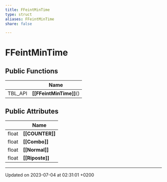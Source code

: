 ```yaml
---
title: FFeintMinTime
type: struct
aliases: FFeintMinTime
share: false

---
```


# FFeintMinTime





## Public Functions

|                | Name           |
| -------------- | -------------- |
| TBL_API | **[[FFeintMinTime]]**() |

## Public Attributes

|                | Name           |
| -------------- | -------------- |
| float | **[[COUNTER]]**  |
| float | **[[Combo]]**  |
| float | **[[Normal]]**  |
| float | **[[Riposte]]**  |

-------------------------------

Updated on 2023-07-04 at 02:31:01 +0200